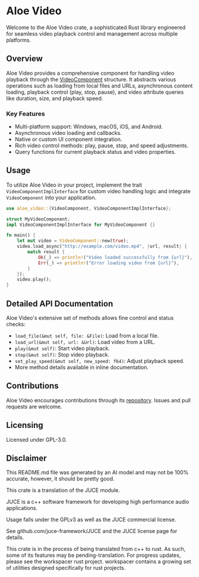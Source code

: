 # Aloe Video

Welcome to the Aloe Video crate, a sophisticated Rust library engineered for seamless video playback control and management across multiple platforms.

## Overview
Aloe Video provides a comprehensive component for handling video playback through the [VideoComponent](#structure) structure. It abstracts various operations such as loading from local files and URLs, asynchronous content loading, playback control (play, stop, pause), and video attribute queries like duration, size, and playback speed.

### Key Features
- Multi-platform support: Windows, macOS, iOS, and Android.
- Asynchronous video loading and callbacks.
- Native or custom UI component integration.
- Rich video control methods: play, pause, stop, and speed adjustments.
- Query functions for current playback status and video properties.

## Usage
To utilize Aloe Video in your project, implement the trait `VideoComponentImplInterface` for custom video handling logic and integrate `VideoComponent` into your application.

```rust
use aloe_video::{VideoComponent, VideoComponentImplInterface};

struct MyVideoComponent;
impl VideoComponentImplInterface for MyVideoComponent {}

fn main() {
    let mut video = VideoComponent::new(true);
    video.load_async("http://example.com/video.mp4", |url, result| {
        match result {
            Ok(_) => println!("Video loaded successfully from {url}"),
            Err(_) => println!("Error loading video from {url}"),
        }
    });
    video.play();
}
```

## Detailed API Documentation
Aloe Video's extensive set of methods allows fine control and status checks:
- `load_file(&mut self, file: &File)`: Load from a local file.
- `load_url(&mut self, url: &Url)`: Load video from a URL.
- `play(&mut self)`: Start video playback.
- `stop(&mut self)`: Stop video playback.
- `set_play_speed(&mut self, new_speed: f64)`: Adjust playback speed.
- More method details available in inline documentation.

## Contributions

Aloe Video encourages contributions through its [repository](https://github.com/klebs6/aloe-rs). Issues and pull requests are welcome.

## Licensing
Licensed under GPL-3.0.

## Disclaimer
This README.md file was generated by an AI model and may not be 100% accurate, however, it should be pretty good.

This crate is a translation of the JUCE module.

JUCE is a c++ software framework for developing high performance audio applications.

Usage falls under the GPLv3 as well as the JUCE commercial license.

See github.com/juce-framework/JUCE and the JUCE license page for details.

This crate is in the process of being translated from c++ to rust. As such, some of its features may be pending-translation. For progress updates, please see the workspacer rust project. workspacer contains a growing set of utilities designed specifically for rust projects.
